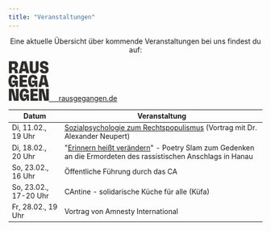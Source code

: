 ```yaml
---
title: "Veranstaltungen"
---
```


<p style="text-align:center">
Eine aktuelle Übersicht über kommende Veranstaltungen bei uns findest du auf:
</p>

<p style="text-align:center">
</p>

<div class="buttons is-centered">
    <a href="https://rausgegangen.de/locations/aula-des-collegium-academicum/"><img src="logo_rausgegangen_freigeist.svg" width="80"/>
    &nbsp;&nbsp;&nbsp;
    <a href="https://rausgegangen.de/organizations/collegium-academicum/" class="button is-medium is-primary">
        <span class="icon">
            <i class="icon-link"></i>
        </span>
        <span>rausgegangen.de</span>
    </a>
</div>

Datum | Veranstaltung 
-------- | -------- 
Di, 11.02., 19 Uhr | [Sozialpsychologie zum Rechtspopulismus](https://www.gew-bw.de/veranstaltungen/detailseite/sozialpsychologie-des-rechtspopulismus) (Vortrag mit Dr. Alexander Neupert)
Di, 18.02., 20 Uhr | "[Erinnern heißt verändern](https://erinnern-veraendern.de/#veranstaltungen)" - Poetry Slam zum Gedenken an die Ermordeten des rassistischen Anschlags in Hanau
So, 23.02., 16 Uhr | Öffentliche Führung durch das CA
So, 23.02., 17-20 Uhr | CAntine - solidarische Küche für alle (Küfa)
Fr, 28.02., 19 Uhr | Vortrag von Amnesty International 
